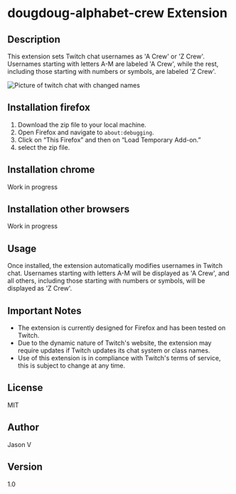 # dougdoug-alphabet-crew Extension

## Description
This extension sets Twitch chat usernames as 'A Crew' or 'Z Crew'. Usernames starting with letters A-M are labeled 'A Crew', while the rest, including those starting with numbers or symbols, are labeled 'Z Crew'.

![Picture of twitch chat with changed names]([https://imgur.com/sGXo557](https://i.imgur.com/sGXo557.png))

## Installation firefox
1. Download the zip file to your local machine.
2. Open Firefox and navigate to `about:debugging`.
3. Click on “This Firefox” and then on “Load Temporary Add-on.”
4. select the zip file.

## Installation chrome
Work in progress

## Installation other browsers
Work in progress

## Usage
Once installed, the extension automatically modifies usernames in Twitch chat. Usernames starting with letters A-M will be displayed as 'A Crew', and all others, including those starting with numbers or symbols, will be displayed as 'Z Crew'.

## Important Notes
- The extension is currently designed for Firefox and has been tested on Twitch.
- Due to the dynamic nature of Twitch's website, the extension may require updates if Twitch updates its chat system or class names.
- Use of this extension is in compliance with Twitch's terms of service, this is subject to change at any time.

## License
MIT

## Author
Jason V

## Version
1.0
